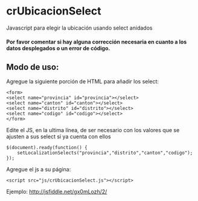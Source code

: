 # crUbicacionSelect
Javascript para elegir la ubicación usando select anidados

#### Por favor comentar si hay alguna corrección necesaria en cuanto a los datos desplegados o un error de código.

## Modo de uso:

Agregue la siguiente porción de HTML para añadir los select:

```
<form>
<select name="provincia" id="provincia"></select>
<select name="canton" id="canton"></select>
<select name="distrito" id="distrito"></select>
<select name="codigo" id="codigo"></select>
</form>
```

Edite el JS, en la ultima línea, de ser necesario con los valores que se ajusten a sus select si ya cuenta con ellos

```
$(document).ready(function() {
	setLocalizationSelects("provincia","distrito","canton","codigo");
});
```

Agregue el js a su página:

```
<script src="js/crUbicacionSelect.js"></script>
```

Ejemplo:
http://jsfiddle.net/gx0mLozh/2/
